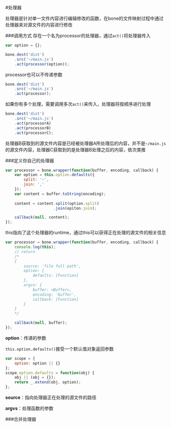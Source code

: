 #处理器

处理器是针对单一文件内容进行编辑修改的函数，在bone的文件映射过程中通过处理器来对源文件的内容进行修改

###调用方式
存在一个名为processor的处理器，通过`act()`将处理器传入
```js
var option = {};

bone.dest('dist')
	.src('~/main.js')
	.act(processor(option));
```

processor也可以不传递参数

```js
bone.dest('dist')
	.src('~/main.js')
	.act(processor);
```
如果你有多个处理，需要调用多次`act()`来传入，处理器将按顺序进行处理

```js
bone.dest('dist')
	.src('~/main.js')
	.act(processorA)
	.act(processorB)
	.act(processorC);
```

处理器B获取到的源文件内容是已经被处理器A所处理后的内容，并不是`~/main.js`的源文件内容，处理器C获取到的是处理器B处理之后的内容，依次类推

###定义你自己的处理器
```js
var processor = bone.wrapper(function(buffer, encoding, callback) {
	var option = this.option.defaults({
		split: '~',
		join: ','
	});
	var content = buffer.toString(encoding);
	
	content = content.split(option.split)
					 .join(opiton.join);

	callback(null, content);
});
```
this指向了这个处理器的runtime，通过this可以获得正在处理的源文件的相关信息
```js
var processor = bone.wrapper(function(buffer, encoding, callback) {
	console.log(this);
	// return
	/*
	{
		source: 'file full path',
		option: { 
			defaults: [Function] 
		},
		argvs: {
			buffer: <Buffer>,
			encoding: 'buffer',
			callback: [Function]
		}
	}
	*/

	callback(null, buffer);
});
```

**option**：传递的参数

`this.option.defaults()`接受一个默认值对象返回参数
```js
var scope = {
	option: option || {}
};
scope.option.defaults = function(obj) {
	obj || (obj = {});
	return _.extend(obj, option);
};

```

**source**：指向处理器正在处理的源文件的路径

**argvs**：处理函数的参数

###合并处理器